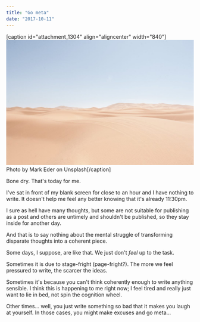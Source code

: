 ```yaml
---
title: "Go meta"
date: "2017-10-11"
---
```


\[caption id="attachment\_1304" align="aligncenter" width="840"\]![desert](images/mark-eder-310600-1024x683.jpg) Photo by Mark Eder on Unsplash\[/caption\]

Bone dry. That's today for me.

I've sat in front of my blank screen for close to an hour and I have nothing to write. It doesn't help me feel any better knowing that it's already 11:30pm.

I sure as hell have many thoughts, but some are not suitable for publishing as a post and others are untimely and shouldn't be published, so they stay inside for another day.

And that is to say nothing about the mental struggle of transforming disparate thoughts into a coherent piece.

Some days, I suppose, are like that. We just don't _feel_ up to the task.

Sometimes it is due to stage-fright (page-fright?). The more we feel pressured to write, the scarcer the ideas.

Sometimes it's because you can't think coherently enough to write anything sensible. I think this is happening to me right now; I feel tired and really just want to lie in bed, not spin the cognition wheel.

Other times... well, you just write something so bad that it makes you laugh at yourself. In those cases, you might make excuses and go meta...

